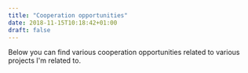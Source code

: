```yaml
---
title: "Cooperation opportunities"
date: 2018-11-15T10:18:42+01:00
draft: false
---
```



Below you can find various cooperation opportunities related to various projects
I'm related to.

